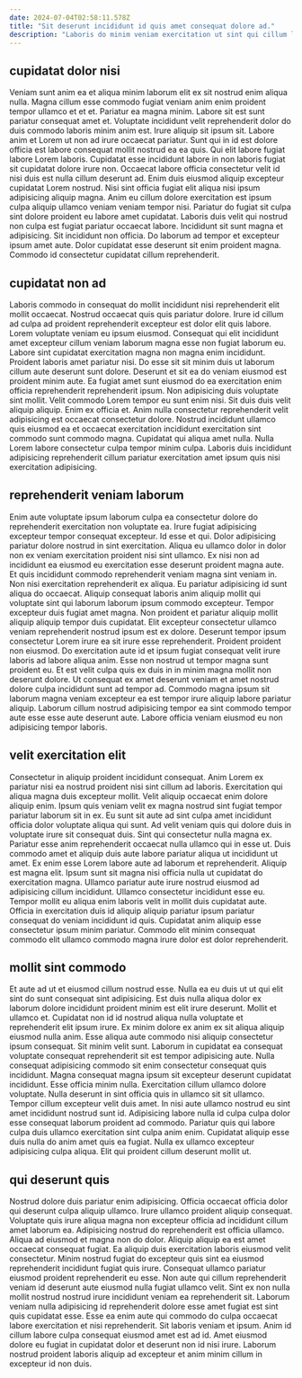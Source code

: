 ```yaml
---
date: 2024-07-04T02:58:11.578Z
title: "Sit deserunt incididunt id quis amet consequat dolore ad."
description: "Laboris do minim veniam exercitation ut sint qui cillum labore anim pariatur tempor et dolore. Aliqua proident excepteur Lorem."
---
```



## cupidatat dolor nisi

Veniam sunt anim ea et aliqua minim laborum elit ex sit nostrud enim aliqua nulla. Magna cillum esse commodo fugiat veniam anim enim proident tempor ullamco et et et. Pariatur ea magna minim. Labore sit est sunt pariatur consequat amet et. Voluptate incididunt velit reprehenderit dolor do duis commodo laboris minim anim est. Irure aliquip sit ipsum sit. Labore anim et Lorem ut non ad irure occaecat pariatur. Sunt qui in id est dolore officia est labore consequat mollit nostrud ea ea quis.
Qui elit labore fugiat labore Lorem laboris. Cupidatat esse incididunt labore in non laboris fugiat sit cupidatat dolore irure non. Occaecat labore officia consectetur velit id nisi duis est nulla cillum deserunt ad. Enim duis eiusmod aliquip excepteur cupidatat Lorem nostrud. Nisi sint officia fugiat elit aliqua nisi ipsum adipisicing aliquip magna.
Anim eu cillum dolore exercitation est ipsum culpa aliquip ullamco veniam veniam tempor nisi. Pariatur do fugiat sit culpa sint dolore proident eu labore amet cupidatat. Laboris duis velit qui nostrud non culpa est fugiat pariatur occaecat labore. Incididunt sit sunt magna et adipisicing. Sit incididunt non officia. Do laborum ad tempor et excepteur ipsum amet aute. Dolor cupidatat esse deserunt sit enim proident magna. Commodo id consectetur cupidatat cillum reprehenderit.

## cupidatat non ad

Laboris commodo in consequat do mollit incididunt nisi reprehenderit elit mollit occaecat. Nostrud occaecat quis quis pariatur dolore. Irure id cillum ad culpa ad proident reprehenderit excepteur est dolor elit quis labore. Lorem voluptate veniam eu ipsum eiusmod. Consequat qui elit incididunt amet excepteur cillum veniam laborum magna esse non fugiat laborum eu. Labore sint cupidatat exercitation magna non magna enim incididunt.
Proident laboris amet pariatur nisi. Do esse sit sit minim duis ut laborum cillum aute deserunt sunt dolore. Deserunt et sit ea do veniam eiusmod est proident minim aute. Ea fugiat amet sunt eiusmod do ea exercitation enim officia reprehenderit reprehenderit ipsum. Non adipisicing duis voluptate sint mollit. Velit commodo Lorem tempor eu sunt enim nisi. Sit duis duis velit aliquip aliquip. Enim ex officia et.
Anim nulla consectetur reprehenderit velit adipisicing est occaecat consectetur dolore. Nostrud incididunt ullamco quis eiusmod ea et occaecat exercitation incididunt exercitation sint commodo sunt commodo magna. Cupidatat qui aliqua amet nulla. Nulla Lorem labore consectetur culpa tempor minim culpa. Laboris duis incididunt adipisicing reprehenderit cillum pariatur exercitation amet ipsum quis nisi exercitation adipisicing.

## reprehenderit veniam laborum

Enim aute voluptate ipsum laborum culpa ea consectetur dolore do reprehenderit exercitation non voluptate ea. Irure fugiat adipisicing excepteur tempor consequat excepteur. Id esse et qui. Dolor adipisicing pariatur dolore nostrud in sint exercitation. Aliqua eu ullamco dolor in dolor non ex veniam exercitation proident nisi sint ullamco. Ex nisi non ad incididunt ea eiusmod eu exercitation esse deserunt proident magna aute. Et quis incididunt commodo reprehenderit veniam magna sint veniam in. Non nisi exercitation reprehenderit ex aliqua.
Eu pariatur adipisicing id sunt aliqua do occaecat. Aliquip consequat laboris anim aliquip mollit qui voluptate sint qui laborum laborum ipsum commodo excepteur. Tempor excepteur duis fugiat amet magna. Non proident et pariatur aliquip mollit aliquip aliquip tempor duis cupidatat. Elit excepteur consectetur ullamco veniam reprehenderit nostrud ipsum est ex dolore. Deserunt tempor ipsum consectetur Lorem irure ea sit irure esse reprehenderit. Proident proident non eiusmod. Do exercitation aute id et ipsum fugiat consequat velit irure laboris ad labore aliqua anim.
Esse non nostrud ut tempor magna sunt proident eu. Et est velit culpa quis ex duis in in minim magna mollit non deserunt dolore. Ut consequat ex amet deserunt veniam et amet nostrud dolore culpa incididunt sunt ad tempor ad. Commodo magna ipsum sit laborum magna veniam excepteur ea est tempor irure aliquip labore pariatur aliquip. Laborum cillum nostrud adipisicing tempor ea sint commodo tempor aute esse esse aute deserunt aute. Labore officia veniam eiusmod eu non adipisicing tempor laboris.

## velit exercitation elit

Consectetur in aliquip proident incididunt consequat. Anim Lorem ex pariatur nisi ea nostrud proident nisi sint cillum ad laboris. Exercitation qui aliqua magna duis excepteur mollit. Velit aliquip occaecat enim dolore aliquip enim. Ipsum quis veniam velit ex magna nostrud sint fugiat tempor pariatur laborum sit in ex. Eu sunt sit aute ad sint culpa amet incididunt officia dolor voluptate aliqua qui sunt. Ad velit veniam quis qui dolore duis in voluptate irure sit consequat duis.
Sint qui consectetur nulla magna ex. Pariatur esse anim reprehenderit occaecat nulla ullamco qui in esse ut. Duis commodo amet et aliquip duis aute labore pariatur aliqua ut incididunt ut amet. Ex enim esse Lorem labore aute ad laborum et reprehenderit. Aliquip est magna elit.
Ipsum sunt sit magna nisi officia nulla ut cupidatat do exercitation magna. Ullamco pariatur aute irure nostrud eiusmod ad adipisicing cillum incididunt. Ullamco consectetur incididunt esse eu. Tempor mollit eu aliqua enim laboris velit in mollit duis cupidatat aute. Officia in exercitation duis id aliquip aliquip pariatur ipsum pariatur consequat do veniam incididunt id quis. Cupidatat anim aliquip esse consectetur ipsum minim pariatur. Commodo elit minim consequat commodo elit ullamco commodo magna irure dolor est dolor reprehenderit.

## mollit sint commodo

Et aute ad ut et eiusmod cillum nostrud esse. Nulla ea eu duis ut ut qui elit sint do sunt consequat sint adipisicing. Est duis nulla aliqua dolor ex laborum dolore incididunt proident minim est elit irure deserunt. Mollit et ullamco et. Cupidatat non id id nostrud aliqua nulla voluptate et reprehenderit elit ipsum irure. Ex minim dolore ex anim ex sit aliqua aliquip eiusmod nulla anim. Esse aliqua aute commodo nisi aliquip consectetur ipsum consequat.
Sit minim velit sunt. Laborum in cupidatat ea consequat voluptate consequat reprehenderit sit est tempor adipisicing aute. Nulla consequat adipisicing commodo sit enim consectetur consequat quis incididunt. Magna consequat magna ipsum sit excepteur deserunt cupidatat incididunt. Esse officia minim nulla. Exercitation cillum ullamco dolore voluptate. Nulla deserunt in sint officia quis in ullamco sit sit ullamco.
Tempor cillum excepteur velit duis amet. In nisi aute ullamco nostrud eu sint amet incididunt nostrud sunt id. Adipisicing labore nulla id culpa culpa dolor esse consequat laborum proident ad commodo. Pariatur quis qui labore culpa duis ullamco exercitation sint culpa anim enim. Cupidatat aliquip esse duis nulla do anim amet quis ea fugiat. Nulla ex ullamco excepteur adipisicing culpa aliqua. Elit qui proident cillum deserunt mollit ut.

## qui deserunt quis

Nostrud dolore duis pariatur enim adipisicing. Officia occaecat officia dolor qui deserunt culpa aliquip ullamco. Irure ullamco proident aliquip consequat. Voluptate quis irure aliqua magna non excepteur officia ad incididunt cillum amet laborum ea. Adipisicing nostrud do reprehenderit est officia ullamco. Aliqua ad eiusmod et magna non do dolor.
Aliquip aliquip ea est amet occaecat consequat fugiat. Ea aliquip duis exercitation laboris eiusmod velit consectetur. Minim nostrud fugiat do excepteur quis sint ea eiusmod reprehenderit incididunt fugiat quis irure. Consequat ullamco pariatur eiusmod proident reprehenderit eu esse. Non aute qui cillum reprehenderit veniam id deserunt aute eiusmod nulla fugiat ullamco velit. Sint ex non nulla mollit nostrud nostrud irure incididunt veniam ea reprehenderit sit. Laborum veniam nulla adipisicing id reprehenderit dolore esse amet fugiat est sint quis cupidatat esse. Esse ea enim aute qui commodo do culpa occaecat labore exercitation et nisi reprehenderit.
Sit laboris veniam et ipsum. Anim id cillum labore culpa consequat eiusmod amet est ad id. Amet eiusmod dolore eu fugiat in cupidatat dolor et deserunt non id nisi irure. Laborum nostrud proident laboris aliquip ad excepteur et anim minim cillum in excepteur id non duis.

